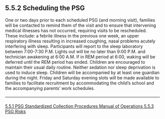 ## 5.5.2 Scheduling the PSG


One or two days prior to each scheduled PSG (and morning visit), families will be contacted to remind them of the visit and to ensure that intervening medical illnesses has not occurred, requiring visits to be rescheduled. These include: a febrile illness in the previous one week, an upper respiratory illness resulting in increased coughing, nasal problems acutely interfering with sleep. Participants will report to the sleep laboratory
between 7:00-7:30 P.M. Lights out will be no later than 9:00 P.M. and technician awakening at 6:00 A.M. If in REM period at 6:00, waking will be deferred until the REM period has ended. Children are encouraged to maintain their usual daily routine. Neither sedation nor sleep deprivation is used to induce sleep. Children will be accompanied by at least one guardian during the night. Friday and Saturday evening slots will be made available to families to facilitate recruitment by accommodating the child’s school and the accompanying parents’ work schedules.


<hr class="soften" style="margin-top: 20px;margin-bottom: 20px;"/>

<div class="center">
<div class="btn-group">
  <a href=":pages_path:/mop/5-05-01-psg-standardized-collection-procedures.md" class="btn btn-default">
    <span class="glyphicon glyphicon-chevron-left"></span>
    5.5.1 PSG Standardized Collection Procedures
  </a>

  <a href=":pages_path:/mop/5-00-mop-toc.md" class="btn btn-default">
    <span class="glyphicon glyphicon-chevron-up"></span>
    Manual of Operations
  </a>

  <a href=":pages_path:/mop/5-05-03-psg-risks.md" class="btn btn-success">
    5.5.3 PSG Risks
    <span class="glyphicon glyphicon-chevron-right"></span>
  </a>
</div>
</div>

